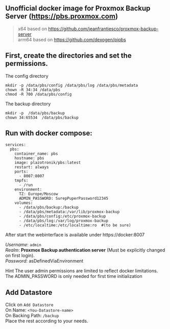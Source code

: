 ## Unofficial docker image for Proxmox Backup Server (https://pbs.proxmox.com)

> x64 based on https://github.com/jeanfrantiesco/proxmox-backup-server \
> arm64 based on https://github.com/dexogen/pipbs


## First, create the directories and set the permissions.

The config directory
```
mkdir -p /data/pbs/config /data/pbs/log /data/pbs/metadata
chown -R 34:34 /data/pbs
chmod -R 700 /data/pbs/config

```
The backup directory
```
mkdir -p  /data/pbs/backup
chown 34:65534  /data/pbs/backup

```


## Run with docker compose:

```
services:
  pbs:
    container_name: pbs
    hostname: pbs
    image: plazotronik/pbs:latest
    restart: always
    ports:
      - 8007:8007
    tmpfs:
      - /run
    environment:
      TZ: Europe/Moscow
      ADMIN_PASSWORD: SurepPuperPassword12345
    volumes:
      - /data/pbs/backup:/backup
      - /data/pbs/metadata:/var/lib/proxmox-backup
      - /data/pbs/config:/etc/proxmox-backup
      - /data/pbs/log:/var/log/proxmox-backup
      - /etc/localtime:/etc/localtime:ro  #(to be sure)

```
After start the webinterface is available under https://docker:8007

_Username_: `admin` \
_Realm_: **Proxmox Backup authentication server** (Must be explicitly changed on first login). \
_Password_: asDefinedViaEnvironment

Hint The user admin permissions are limited to reflect docker limitations. \
The ADMIN_PASSWORD is only needed for first time initialization

## Add Datastore
Click on `Add Datastore` \
On Name: `<You-Datastore-name>` \
On Backing Path: `/backup` \
Place the rest according to your needs.
